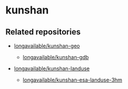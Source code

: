 # kunshan

## Related repositories

- [longavailable/kunshan-geo](https://github.com/longavailable/kunshan-geo)

	- [longavailable/kunshan-gdb](https://github.com/longavailable/kunshan-gdb)

- [longavailable/kunshan-landuse](https://github.com/longavailable/kunshan-landuse)

	- [longavailable/kunshan-esa-landuse-3hm](https://github.com/longavailable/kunshan-esa-landuse-3hm)